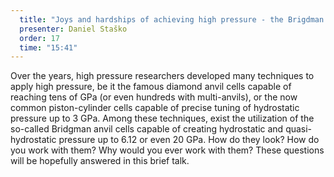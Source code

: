 ```yaml
---
  title: "Joys and hardships of achieving high pressure - the Brigdman anvil pressure cell style"
  presenter: Daniel Staško
  order: 17
  time: "15:41"
---
```

Over the years, high pressure researchers developed many techniques to apply high pressure, be it the famous diamond anvil cells capable of reaching tens of GPa (or even hundreds with multi-anvils), or the now common piston-cylinder cells capable of precise tuning of hydrostatic pressure up to 3 GPa. Among these techniques, exist the utilization of the so-called Bridgman anvil cells capable of creating hydrostatic and quasi-hydrostatic pressure up to 6.12 or even 20 GPa. How do they look? How do you work with them? Why would you ever work with them? These questions will be hopefully answered in this brief talk.